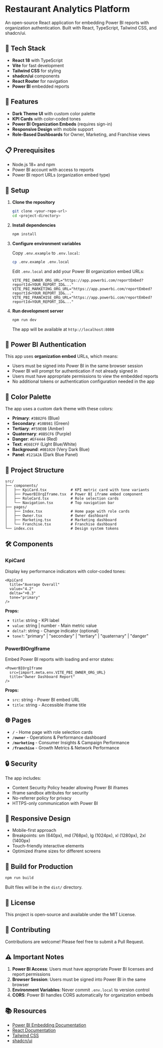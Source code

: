 # Restaurant Analytics Platform

An open-source React application for embedding Power BI reports with organization authentication. Built with React, TypeScript, Tailwind CSS, and shadcn/ui.

## 🚀 Tech Stack

- **React 18** with TypeScript
- **Vite** for fast development
- **Tailwind CSS** for styling
- **shadcn/ui** components
- **React Router** for navigation
- **Power BI** embedded reports

## 🎨 Features

- **Dark Theme UI** with custom color palette
- **KPI Cards** with color-coded tones
- **Power BI Organization Embeds** (requires sign-in)
- **Responsive Design** with mobile support
- **Role-Based Dashboards** for Owner, Marketing, and Franchise views

## 📋 Prerequisites

- Node.js 18+ and npm
- Power BI account with access to reports
- Power BI report URLs (organization embed type)

## 🔧 Setup

1. **Clone the repository**
   ```bash
   git clone <your-repo-url>
   cd <project-directory>
   ```

2. **Install dependencies**
   ```bash
   npm install
   ```

3. **Configure environment variables**
   
   Copy `.env.example` to `.env.local`:
   ```bash
   cp .env.example .env.local
   ```

   Edit `.env.local` and add your Power BI organization embed URLs:
   ```env
   VITE_PBI_OWNER_ORG_URL="https://app.powerbi.com/reportEmbed?reportId=YOUR_REPORT_ID&..."
   VITE_PBI_MARKETING_ORG_URL="https://app.powerbi.com/reportEmbed?reportId=YOUR_REPORT_ID&..."
   VITE_PBI_FRANCHISE_ORG_URL="https://app.powerbi.com/reportEmbed?reportId=YOUR_REPORT_ID&..."
   ```

4. **Run development server**
   ```bash
   npm run dev
   ```

   The app will be available at `http://localhost:8080`

## 🔐 Power BI Authentication

This app uses **organization embed** URLs, which means:

- Users must be signed into Power BI in the same browser session
- Power BI will prompt for authentication if not already signed in
- Users must have appropriate permissions to view the embedded reports
- No additional tokens or authentication configuration needed in the app

## 🎨 Color Palette

The app uses a custom dark theme with these colors:

- **Primary**: `#3B82F6` (Blue)
- **Secondary**: `#10B981` (Green)
- **Tertiary**: `#F59E0B` (Amber)
- **Quaternary**: `#8B5CF6` (Purple)
- **Danger**: `#EF4444` (Red)
- **Text**: `#E6ECFF` (Light Blue/White)
- **Background**: `#0B1020` (Very Dark Blue)
- **Panel**: `#121A2A` (Dark Blue Panel)

## 📁 Project Structure

```
src/
├── components/
│   ├── KpiCard.tsx           # KPI metric card with tone variants
│   ├── PowerBIOrgIframe.tsx  # Power BI iframe embed component
│   ├── RoleCard.tsx          # Role selection cards
│   └── Navigation.tsx        # Top navigation bar
├── pages/
│   ├── Index.tsx             # Home page with role cards
│   ├── Owner.tsx             # Owner dashboard
│   ├── Marketing.tsx         # Marketing dashboard
│   └── Franchise.tsx         # Franchise dashboard
└── index.css                 # Design system tokens
```

## 🛠️ Components

### KpiCard

Display key performance indicators with color-coded tones:

```tsx
<KpiCard
  title="Average Overall"
  value="4.2"
  delta="+0.3"
  tone="primary"
/>
```

**Props:**
- `title`: string - KPI label
- `value`: string | number - Main metric value
- `delta?`: string - Change indicator (optional)
- `tone?`: "primary" | "secondary" | "tertiary" | "quaternary" | "danger"

### PowerBIOrgIframe

Embed Power BI reports with loading and error states:

```tsx
<PowerBIOrgIframe
  src={import.meta.env.VITE_PBI_OWNER_ORG_URL}
  title="Owner Dashboard Report"
/>
```

**Props:**
- `src`: string - Power BI embed URL
- `title`: string - Accessible iframe title

## 🌐 Pages

- **`/`** - Home page with role selection cards
- **`/owner`** - Operations & Performance dashboard
- **`/marketing`** - Consumer Insights & Campaign Performance
- **`/franchise`** - Growth Metrics & Network Performance

## 🔒 Security

The app includes:
- Content Security Policy header allowing Power BI iframes
- Iframe sandbox attributes for security
- No-referrer policy for privacy
- HTTPS-only communication with Power BI

## 📱 Responsive Design

- Mobile-first approach
- Breakpoints: sm (640px), md (768px), lg (1024px), xl (1280px), 2xl (1400px)
- Touch-friendly interactive elements
- Optimized iframe sizes for different screens

## 🚀 Build for Production

```bash
npm run build
```

Built files will be in the `dist/` directory.

## 📝 License

This project is open-source and available under the MIT License.

## 🤝 Contributing

Contributions are welcome! Please feel free to submit a Pull Request.

## ⚠️ Important Notes

1. **Power BI Access**: Users must have appropriate Power BI licenses and report permissions
2. **Browser Session**: Users must be signed into Power BI in the same browser
3. **Environment Variables**: Never commit `.env.local` to version control
4. **CORS**: Power BI handles CORS automatically for organization embeds

## 📚 Resources

- [Power BI Embedding Documentation](https://learn.microsoft.com/en-us/power-bi/developer/embedded/)
- [React Documentation](https://react.dev/)
- [Tailwind CSS](https://tailwindcss.com/)
- [shadcn/ui](https://ui.shadcn.com/)
